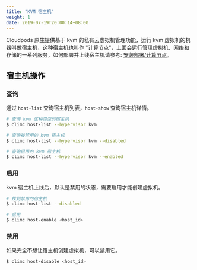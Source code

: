```yaml
---
title: "KVM 宿主机"
weight: 1
date: 2019-07-19T20:00:14+08:00
---
```


Cloudpods 原生提供基于 kvm 的私有云虚拟机管理功能，运行 kvm 虚拟机的机器叫做宿主机，这种宿主机也叫作 "计算节点"，上面会运行管理虚拟机、网络和存储的一系列服务，如何部署并上线宿主机请参考: [安装部署/计算节点](/zh/docs/setup/host/)。

## 宿主机操作

### 查询

通过 `host-list` 查询宿主机列表，`host-show` 查询宿主机详情。

```bash
# 查询 kvm 这种类型的宿主机
$ climc host-list --hypervisor kvm

# 查询被禁用的 kvm 宿主机
$ climc host-list --hypervisor kvm --disabled

# 查询启用的 kvm 宿主机
$ climc host-list --hypervisor kvm --enabled
```

### 启用

kvm 宿主机上线后，默认是禁用的状态，需要启用才能创建虚拟机。

```bash
# 找到禁用的宿主机
$ climc host-list --disabled

# 启用
$ climc host-enable <host_id>
```

### 禁用

如果完全不想让宿主机创建虚拟机，可以禁用它。

```bash
$ climc host-disable <host_id>
```


